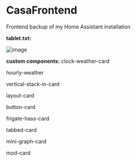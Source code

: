 # CasaFrontend
Frontend backup of my Home Assistant installation

**tablet.txt:**

![image](https://github.com/mogim0gi/CasaFrontend/assets/64898710/605cd306-8dc3-426e-8d60-da6d5a0893e2)


**custom components:**
clock-weather-card

hourly-weather

vertical-stack-in-card

layout-card

button-card

frigate-hass-card

tabbed-card

mini-graph-card

mod-card
